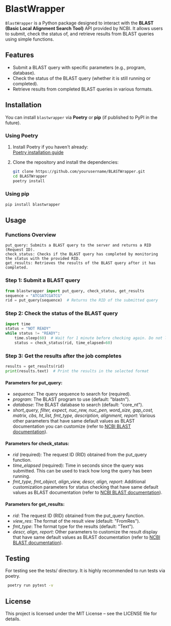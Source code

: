 # BlastWrapper

`BlastWrapper` is a Python package designed to interact with the **BLAST (Basic Local Alignment Search Tool)** API provided by NCBI. It allows users to submit, check the status of, and retrieve results from BLAST queries using simple functions.


## Features
- Submit a BLAST query with specific parameters (e.g., program, database).
- Check the status of the BLAST query (whether it is still running or completed).
- Retrieve results from completed BLAST queries in various formats.

## Installation

You can install `blastwrapper` via **Poetry** or **pip** (if published to PyPI in the future).

### Using Poetry
1. Install Poetry if you haven't already:  
   [Poetry installation guide](https://python-poetry.org/docs/#installation)
   
2. Clone the repository and install the dependencies:
   ```sh
   git clone https://github.com/yourusername/BLASTWrapper.git
   cd BLASTWrapper
   poetry install
   ```

### Using pip
```sh
pip install blastwrapper
```

## Usage

### Functions Overview

    put_query: Submits a BLAST query to the server and returns a RID (Request ID).
    check_status: Checks if the BLAST query has completed by monitoring the status with the provided RID.
    get_results: Retrieves the results of the BLAST query after it has completed.


### Step 1: Submit a BLAST query
```python
from blastwrapper import put_query, check_status, get_results
sequence = "ATCGATCGATCG"
rid = put_query(sequence)  # Returns the RID of the submitted query
```
### Step 2: Check the status of the BLAST query
```python
import time
status = "NOT READY"
while status != "READY":
    time.sleep(60)  # Wait for 1 minute before checking again. Do not lower this, as BLAST requires this as a minimum wait time
    status = check_status(rid, time_elapsed=60)
```
### Step 3: Get the results after the job completes
```python
results = get_results(rid)
print(results.text)  # Print the results in the selected format
```
#### Parameters for put_query:

- *sequence*: The query sequence to search for (required).
- *program*: The BLAST program to use (default: "blastn").
- *database*: The BLAST database to search (default: "core_nt").
- *short_query, filter, expect, nuc_rew, nuc_pen, word_size, gap_cost, matrix, cbs, ht_list, fmt_type, description, alignment, report*: Various other parameters that have same default values as BLAST documentation you can customize (refer to [NCBI BLAST documentation](https://blast.ncbi.nlm.nih.gov/doc/blast-help/urlapi.html#urlapi)).

#### Parameters for check_status:

- *rid* (required): The request ID (RID) obtained from the put_query function. 
- *time_elapsed* (required): Time in seconds since the query was submitted. This can be used to track how long the query has been running.
- *fmt_type, fmt_object, align_view, descr, align, report*: Additional customization parameters for status checking that have same default values as BLAST documentation (refer to [NCBI BLAST documentation](https://blast.ncbi.nlm.nih.gov/doc/blast-help/urlapi.html#urlapi)).

#### Parameters for get_results:

- *rid*: The request ID (RID) obtained from the put_query function.
- *view_res*: The format of the result view (default: "FromRes").
- *fmt_type*: The format type for the results (default: "Text").
- *descr, align, report*: Other parameters to customize the result display that have same default values as BLAST documentation (refer to [NCBI BLAST documentation](https://blast.ncbi.nlm.nih.gov/doc/blast-help/urlapi.html#urlapi)).

## Testing

For testing see the tests/ directory. It is highly recommended to run tests via poetry. 

```bash
 poetry run pytest -v
 ```

## License 
This project is licensed under the MIT License – see the LICENSE file for details.
